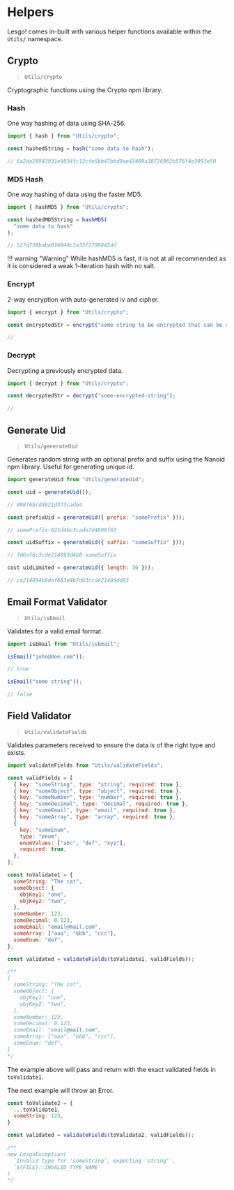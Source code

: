# Helpers

Lesgo! comes in-built with various helper functions available within the `Utils/` namespace.

## Crypto

> `Utils/crypto`

Cryptographic functions using the Crypto npm library.

### Hash

One way hashing of data using SHA-256.

```js
import { hash } from "Utils/crypto";

const hashedString = hash("some data to hash");

// 6a2da20943931e9834fc12cfe5bb47bbd9ae43489a30726962b576f4e3993e50
```

### MD5 Hash

One way hashing of data using the faster MD5.

```js
import { hashMD5 } from "Utils/crypto";

const hashedMD5String = hashMD5(
  "some data to hash"
);

// 527d738baba016840c3a33f2790845dd
```

!!! warning "Warning"
    While hashMD5 is fast, it is not at all recommended as it is considered a weak 1-iteration hash with no salt.

### Encrypt

2-way encryption with auto-generated iv and cipher.

```js
import { encrypt } from "Utils/crypto";

const encryptedStr = encrypt("some string to be encrypted that can be decrypted");

// 
```

### Decrypt

Decrypting a previously encrypted data.

```js
import { decrypt } from "Utils/crypto";

const decryptedStr = decrypt("some-encrypted-string");

// 
```

## Generate Uid

> `Utils/generateUid`

Generates random string with an optional prefix and suffix using the Nanoid npm library. Useful for generating unique id.

```js
import generateUid from "Utils/generateUid";

const uid = generateUid());

// 098f6bcd4621d373cade4

const prefixUid = generateUid({ prefix: "somePrefix" }));

// somePrefix-621d4bc3cade7d4098f63

const uidSuffix = generateUid({ suffix: "someSuffix" }));

// 7d6af6c3cde214093d4b8-someSuffix

cost uidLimited = generateUid({ length: 36 }));

// ce214094b8daf683d4b7d63ccde21403dd93
```

## Email Format Validator

> `Utils/isEmail`

Validates for a valid email format.

```js
import isEmail from "Utils/isEmail";

isEmail("john@doe.com"));

// true

isEmail("some string"));

// false
```

## Field Validator

> `Utils/validateFields`

Validates parameters received to ensure the data is of the right type and exists.

```js
import validateFields from "Utils/validateFields";

const validFields = [
  { key: "someString", type: "string", required: true },
  { key: "someObject", type: "object", required: true },
  { key: "someNumber", type: "number", required: true },
  { key: "someDecimal", type: "decimal", required: true },
  { key: "someEmail", type: "email", required: true },
  { key: "someArray", type: "array", required: true },
  {
    key: "someEnum",
    type: "enum",
    enumValues: ["abc", "def", "xyz"],
    required: true,
  },
];

const toValidate1 = {
  someString: "The cat",
  someObject: {
    objKey1: "one",
    objKey2: "two",
  },
  someNumber: 123,
  someDecimal: 0.123,
  someEmail: "email@mail.com",
  someArray: ["aaa", "bbb", "ccc"],
  someEnum: "def",
};

const validated = validateFields(toValidate1, validFields));

/**
{
  someString: "The cat",
  someObject: {
    objKey1: "one",
    objKey2: "two",
  },
  someNumber: 123,
  someDecimal: 0.123,
  someEmail: "email@mail.com",
  someArray: ["aaa", "bbb", "ccc"],
  someEnum: "def",
}
*/
```

The example above will pass and return with the exact validated fields in `toValidate1`.

The next example will throw an Error.

```js
const toValidate2 = {
  ...toValidate1,
  someString: 123,
}

const validated = validateFields(toValidate2, validFields));

/**
new LesgoException(
  `Invalid type for 'someString', expecting 'string'`,
  `${FILE}::INVALID_TYPE_NAME`
)
*/
```

